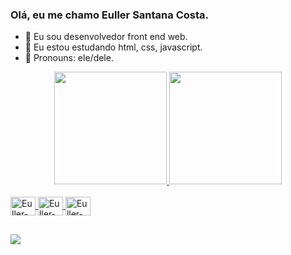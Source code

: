 ### Olá, eu me chamo Euller Santana Costa.



- 🔭 Eu sou desenvolvedor front end web.
- 🌱 Eu estou estudando html, css, javascript.
- 👯 Pronouns: ele/dele.


<div align="center">
  <a href="https://github.com/eullersc">
  <img height="180em" src="https://github-readme-stats.vercel.app/api?username=eullersc&show_icons=true&theme=dracula&include_all_commits=true&count_private=true"/>
  <img height="180em" src="https://github-readme-stats.vercel.app/api/top-langs/?username=rafaballerini&layout=compact&langs_count=7&theme=dracula"/>
</div>
  
<div style="display: inline_block"><br>
  <img align="center" alt="Euller-HTML5" height="30" width="40" src="https://cdn.jsdelivr.net/gh/devicons/devicon/icons/html5/html5-original.svg">
  <img align="center" alt="Euller-HTML5" height="30" width="40" src="https://cdn.jsdelivr.net/gh/devicons/devicon/icons/css3/css3-original.svg" > 
  <img align="center" alt="Euller-HTML5" height="30" width="40" src="https://cdn.jsdelivr.net/gh/devicons/devicon/icons/javascript/javascript-original.svg">
</div>

  ##
  
  <div>
      <a href="[https://www.linkedin.com/in/[euller-santana-583ab761]](https://www.linkedin.com/in/euller-santana-583ab761/)" target="_blank"><img src="https://img.shields.io/badge/-LinkedIn-%230077B5?style=for-the-badge&logo=linkedin&logoColor=white" target="_blank"></a> 
  </div>

